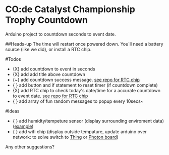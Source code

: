 # CO:de Catalyst Championship Trophy Countdown
Arduino project to countdown seconds to event date.


##Heads-up
The time will restart once powered down. You'll need a battery source (like we did), or install a RTC chip.

#Todos
-   {X} add countdown to event in seconds
-   {X} add add title above countdown
-   {~} add countdown success message. [see repo for RTC chip](https://github.com/attheCO/trophy-countdown-rtc-chip)
-   { } add button and if statement to reset timer (if countdown complete)
-   {X} add RTC chip to check today's date/time for a accurate countdown to event date. [see repo for RTC chip](https://github.com/attheCO/trophy-countdown-rtc-chip)
-   { } add array of fun random messages to popup every 10secs~

#Ideas
-   { } add humidty/tempeture sensor (display surrounding enviroment data) ([example](https://learn.adafruit.com/adafruit-arduino-lesson-12-lcd-displays-part-2))
-   { } add wifi chip (display outside tempature, update arduino over network: to solve switch to [Thing](https://www.sparkfun.com/products/13711) or [Photon board](https://www.sparkfun.com/products/13321))

Any other suggestions?
